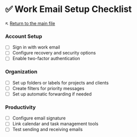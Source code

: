 # ✅ Work Email Setup Checklist

↖️ [Return to the main file](../README.md)

### Account Setup
- [ ] Sign in with work email
- [ ] Configure recovery and security options
- [ ] Enable two-factor authentication

### Organization
- [ ] Set up folders or labels for projects and clients
- [ ] Create filters for priority messages
- [ ] Set up automatic forwarding if needed

### Productivity
- [ ] Configure email signature
- [ ] Link calendar and task management tools
- [ ] Test sending and receiving emails
